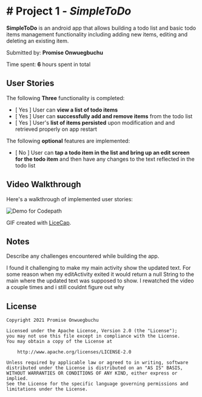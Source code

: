 # # Project 1 - *SimpleToDo*

**SimpleToDo** is an android app that allows building a todo list and basic todo items management functionality including adding new items, editing and deleting an existing item.

Submitted by: **Promise Onwuegbuchu**

Time spent: **6** hours spent in total

## User Stories

The following **Three** functionality is completed:

* [ Yes ] User can **view a list of todo items**
* [ Yes ] User can **successfully add and remove items** from the todo list
* [ Yes ] User's **list of items persisted** upon modification and and retrieved properly on app restart

The following **optional** features are implemented:

* [ No ] User can **tap a todo item in the list and bring up an edit screen for the todo item** and then have any changes to the text reflected in the todo list


## Video Walkthrough

Here's a walkthrough of implemented user stories:

<img src='https://imgur.com/a/Df7O4wH' title='Demo for Codepath' />

GIF created with [LiceCap](http://www.cockos.com/licecap/).

## Notes

Describe any challenges encountered while building the app.

I found it challenging to make my main activity show the updated text. For some reason when my editActivity exited it would return a null String to the main where the updated
text was supposed to show. I rewatched the video a couple times and i still couldnt figure out why

## License

    Copyright 2021 Promise Onwuegbuchu

    Licensed under the Apache License, Version 2.0 (the "License");
    you may not use this file except in compliance with the License.
    You may obtain a copy of the License at

        http://www.apache.org/licenses/LICENSE-2.0

    Unless required by applicable law or agreed to in writing, software
    distributed under the License is distributed on an "AS IS" BASIS,
    WITHOUT WARRANTIES OR CONDITIONS OF ANY KIND, either express or implied.
    See the License for the specific language governing permissions and
    limitations under the License.
